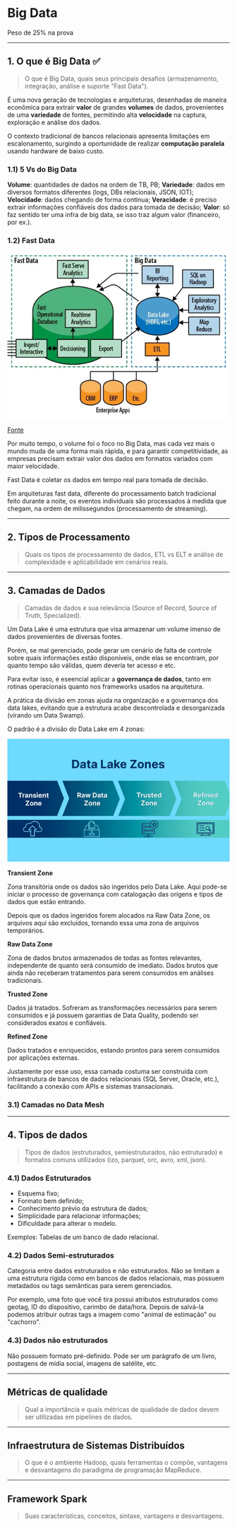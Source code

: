 # Big Data

Peso de 25% na prova

---

## 1. O que é Big Data :white_check_mark:

> O que é Big Data, quais seus principais desafios (armazenamento, integração, análise e suporte "Fast Data").

É uma nova geração de tecnologias e arquiteturas, desenhadas de maneira econômica para extrair **valor** de grandes **volumes** de dados, provenientes de uma **variedade** de fontes, permitindo alta **velocidade** na captura, exploração e análise dos dados.

O contexto tradicional de bancos relacionais apresenta limitações em escalonamento, surgindo a oportunidade de realizar **computação paralela** usando hardware de baixo custo.

### 1.1) 5 Vs do Big Data

**Volume**: quantidades de dados na ordem de TB, PB;
**Variedade**: dados em diversos formatos diferentes (logs, DBs relacionais, JSON, IOT);
**Velocidade**: dados chegando de forma contínua;
**Veracidade**: é preciso extrair informações confiáveis dos dados para tomada de decisão;
**Valor**: só faz sentido ter uma infra de big data, se isso traz algum valor (financeiro, por ex.).

### 1.2) Fast Data

![](../Imagens/FastData.png)

[Fonte](https://blog.dsacademy.com.br/fast-data-a-evolucao-do-big-data/)

Por muito tempo, o volume foi o foco no Big Data, mas cada vez mais o mundo muda de uma forma mais rápida, e para garantir competitividade, as empresas precisam extrair valor dos dados em formatos variados com maior velocidade.

Fast Data é coletar os dados em tempo real para tomada de decisão.

Em arquiteturas fast data, diferente do processamento batch tradicional feito durante a noite, os eventos individuais são processados à medida que chegam, na ordem de milissegundos (processamento de streaming).

---

## 2. Tipos de Processamento

> Quais os tipos de processamento de dados, ETL vs ELT e análise de complexidade e aplicabilidade em cenários reais.

---

## 3. Camadas de Dados

> Camadas de dados e sua relevância (Source of Record, Source of Truth, Specialized).

Um Data Lake é uma estrutura que visa armazenar um volume imenso de dados provenientes de diversas fontes.

Porém, se mal gerenciado, pode gerar um cenário de falta de controle sobre quais informações estão disponíveis, onde elas se encontram, por quanto tempo são válidas, quem deveria ter acesso e etc.

Para evitar isso, é eseencial aplicar a **governança de dados**, tanto em rotinas operacionais quanto nos frameworks usados na arquitetura.

A prática da divisão em zonas ajuda na organização e a governança dos data lakes, evitando que a estrutura acabe descontrolada e desorganizada (virando um Data Swamp).

O padrão é a divisão do Data Lake em 4 zonas:

![DataLake](../Imagens/DataLake.png)

**Transient Zone**

Zona transitória onde os dados são ingeridos pelo Data Lake. Aqui pode-se iniciar o processo de governança com catalogação das origens e tipos de dados que estão entrando.

Depois que os dados ingeridos forem alocados na Raw Data Zone, os arquivos aqui são excluídos, tornando essa uma zona de arquivos temporários.

**Raw Data Zone**

Zona de dados brutos armazenados de todas as fontes relevantes, independente de quanto será consumido de imediato. Dados brutos que ainda não receberam tratamentos para serem consumidos em análises tradicionais.

**Trusted Zone**

Dados já tratados. Sofreram as transformações necessários para serem consumidos e já possuem garantias de Data Quality, podendo ser considerados exatos e confiáveis.

**Refined Zone**

Dados tratados e enriquecidos, estando prontos para serem consumidos por aplicações externas.

Justamente por esse uso, essa camada costuma ser construída com infraestrutura de bancos de dados relacionais (SQL Server, Oracle, etc.), facilitando a conexão com APIs e sistemas transacionais.

### 3.1) Camadas no Data Mesh



---

## 4. Tipos de dados

> Tipos de dados (estruturados, semiestruturados, não estruturado) e formatos comuns utilizados (izo, parquet, orc, avro, xml, json).

### 4.1) Dados Estruturados

* Esquema fixo;
* Formato bem definido;
* Conhecimento prévio da estrutura de dados;
* Simplicidade para relacionar informações;
* Dificuldade para alterar o modelo.

Exemplos: Tabelas de um banco de dado relacional.

### 4.2) Dados Semi-estruturados

 Categoria entre dados estruturados e não estruturados. Não se limitam a uma estrutura rígida como em bancos de dados relacionais, mas possuem metadados ou tags semânticas para serem gerenciados.

 Por exemplo, uma foto que você tira possui atributos estruturados como geotag, ID do dispositivo, carimbo de data/hora. Depois de salvá-la podemos atribuir outras tags a imagem como "animal de estimação" ou "cachorro".

 ### 4.3) Dados não estruturados

 Não possuem formato pré-definido. Pode ser um parágrafo de um livro, postagens de mídia social, imagens de satélite, etc.

---

## Métricas de qualidade

> Qual a importância e quais métricas de qualidade de dados devem ser utilizadas em pipelines de dados.

---

## Infraestrutura de Sistemas Distribuídos

> O que é o ambiente Hadoop, quais ferramentas o compõe, vantagens e desvantagens do paradigma de programação MapReduce.

---

## Framework Spark

> Suas características, conceitos, sintaxe, vantagens e desvantagens.